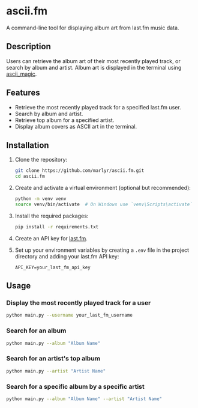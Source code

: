# ascii.fm

A command-line tool for displaying album art from last.fm music data.

## Description

Users can retrieve the album art of their most recently played track, or search by album and artist. Album art is displayed in the terminal using [ascii_magic](https://pypi.org/project/ascii-magic/).

## Features

- Retrieve the most recently played track for a specified last.fm user.
- Search by album and artist.
- Retrieve top album for a specified artist.
- Display album covers as ASCII art in the terminal.

## Installation

1. Clone the repository:

    ```bash
    git clone https://github.com/marlyr/ascii.fm.git
    cd ascii.fm
    ```

2. Create and activate a virtual environment (optional but recommended):

    ```bash
    python -m venv venv
    source venv/bin/activate  # On Windows use `venv\Scripts\activate`
    ```

3. Install the required packages:

    ```bash
    pip install -r requirements.txt
    ```
4. Create an API key for [last.fm](https://www.last.fm/api).

4. Set up your environment variables by creating a `.env` file in the project directory and adding your last.fm API key:

    ```
    API_KEY=your_last_fm_api_key
    ```

## Usage

### Display the most recently played track for a user

```bash
python main.py --username your_last_fm_username
```

### Search for an album
```bash
python main.py --album "Album Name"
```

### Search for an artist's top album
```bash
python main.py --artist "Artist Name"
```

### Search for a specific album by a specific artist

```bash
python main.py --album "Album Name" --artist "Artist Name"
```

